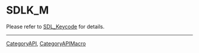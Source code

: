 # SDLK_M

Please refer to [SDL_Keycode](SDL_Keycode) for details.

----
[CategoryAPI](CategoryAPI), [CategoryAPIMacro](CategoryAPIMacro)

